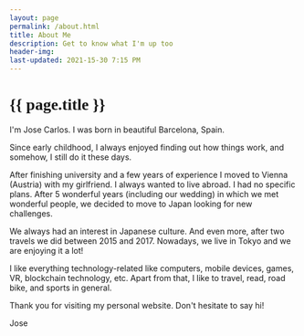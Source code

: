 ```yaml
---
layout: page
permalink: /about.html
title: About Me
description: Get to know what I'm up too
header-img: 
last-updated: 2021-15-30 7:15 PM
---
```


<h1 class="mx-auto" style="font-family:Courgette;">{{ page.title }}</h1>

I'm Jose Carlos. I was born in beautiful Barcelona, Spain.

Since early childhood, I always enjoyed finding out how things work, and somehow, I still do it these days.

After finishing university and a few years of experience I moved to Vienna (Austria) with my girlfriend.
I always wanted to live abroad. I had no specific plans. After 5 wonderful years (including our wedding)
in which we met wonderful people, we decided to move to Japan looking for new challenges.

We always had an interest in Japanese culture. And even more, after two travels we did between 2015 and 2017.
Nowadays, we live in Tokyo and we are enjoying it a lot!

I like everything technology-related like computers, mobile devices, games, VR, blockchain technology, etc.
Apart from that, I like to travel, read, road bike, and sports in general.

Thank you for visiting my personal website. Don't hesitate to say hi!

Jose